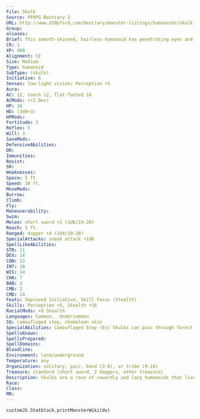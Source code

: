 ```yaml
---
File: Skulk
Source: PFRPG Bestiary 2
URL: http://www.d20pfsrd.com/bestiary/monster-listings/humanoids/skulk
Group: 
aliases: 
Brief: This smooth-skinned, hairless humanoid has penetrating eyes and skin that shifts and changes to mimic his surroundings.
CR: 1
XP: 400
Alignment: CE
Size: Medium
Type: humanoid
SubType: (skulk)
Initiative: 6
Senses: low-light vision; Perception +5
Aura: 
AC: 12, touch 12, flat-footed 10
ACMods: (+2 Dex)
HP: 16
HD: (3d8+3)
HPMods: 
Fortitude: 2
Reflex: 5
Will: 3
SaveMods: 
DefensiveAbilities: 
DR: 
Immunities: 
Resist: 
SR: 
Weaknesses: 
Space: 5 ft.
Speed: 30 ft.
MoveMods: 
Burrow: 
Climb: 
Fly: 
Maneuverability: 
Swim: 
Melee: short sword +2 (1d6/19-20)
Reach: 5 ft.
Ranged: dagger +4 (1d4/19-20)
SpecialAttacks: sneak attack +1d6
SpellLikeAbilities: 
STR: 11
DEX: 14
CON: 13
INT: 10
WIS: 14
CHA: 7
BAB: 2
CMB: 2
CMD: 14
Feats: Improved Initiative, Skill Focus (Stealth)
Skills: Perception +5, Stealth +16
RacialMods: +8 Stealth
Languages: Common,  Undercommon
SQ: camouflaged step, chameleon skin
SpecialAbilities: Camouflaged Step (Ex) Skulks can pass through forest and subterranean settings almost without a trace. Add +10 to the DC to track a skulk in these environments.  Chameleon Skin (Ex) A skulk's racial bonus to Stealth comes from his ability to change the color of his skin to match his surroundings, even complex or regular patterns like bricks and mortar. A skulk loses this conditional bonus if he is wearing armor, or if he wears any clothing that covers more than one-quarter of his body, as skulks can only change their own flesh, not things they carry. A skulk normally conceals small items behind his body; by putting his back to a wall and changing his front half, he can hide the item because observers don't have line of sight to the item.
SpellsKnown: 
SpellsPrepared: 
SpellDomains: 
Bloodline: 
Environment: land/underground
Temperature: any
Organization: solitary, pair, band (3-8), or tribe (9-16)
Treasure: standard (short sword, 2 daggers, other treasure)
Description: Skulks are a race of cowardly and lazy humanoids that live on the fringes of society, stealing what they need and doing what they must-even committing casual murder-to survive. Their unabashed cowardice is perhaps their most widely known trait, but skulks don't see themselves as particularly craven. Instead, they view their dishonorable behaviors as the most expedient method of survival.  They hate most other humanoids, viewing them as lazy and foolish, and think nothing of sneaking into a home, killing all the residents, and burglarizing what they can carry off without getting caught.  Skulks travel in small groups, rarely forming tribes of more than 16, for in larger groups bickering quickly leads to violent infighting. Murder between skulks is not uncommon, but they understand safety in numbers, and most frown upon treason within a group that is already relatively small, punishing traitors with a quick death. When possible, they set up camps in discreet spots near other settlements, commonly inhabiting sewers, caves, or forests-though their unsavory, murderous tactics often force them to relocate before local law enforcement, quickly alerted to their presence once the remains of a family of victims are discovered, finds them.  Skulks are roughly the same size as a human, averaging 6 feet tall, though they are significantly more gangly and nimble, and commonly weigh only 140 pounds.  Skinny arms and legs help them sneak around obstacles and squeeze into narrow spaces. Skulks can live up to 50 years, though most die from violence long before that. Although skulks have racial Hit Dice, they generally advance in power by taking class levels. Rogue is a favorite choice among skulks, for their natural abilities at stealth and sneak attacks fit well with this choice, but they also excel in the roles of clerics, fighters and rangers who specialize in ranged weapons, and rarely as wizards (particularly illusionists).
Race: 
Class: 
MR: 
---
```

```dataviewjs
customJS.Statblock.printMonsterWiki(dv)
```
